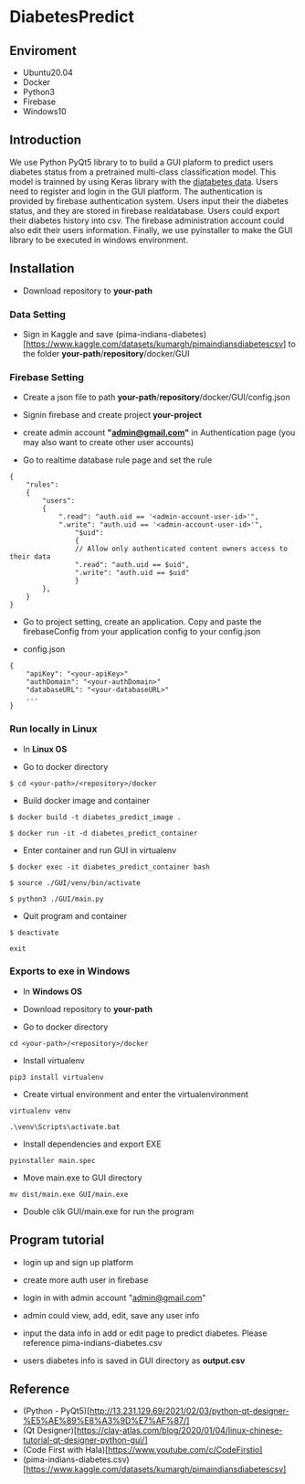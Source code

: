 # DiabetesPredict

## Enviroment

- Ubuntu20.04
- Docker
- Python3
- Firebase
- Windows10

## Introduction

We use Python PyQt5 library to to build a GUI plaform to predict users diabetes status from a pretrained multi-class classification model. This model is trainned by using Keras library with the [diatabetes data](https://www.kaggle.com/datasets/kumargh/pimaindiansdiabetescsv). Users need to register and login in the GUI platform. The authentication is provided by firebase authentication system.  Users input their the diabetes status, and they are stored in firebase realdatabase. Users could export their diabetes history into csv. The firebase administration account could also edit their users information. Finally, we use pyinstaller to make the GUI library to be executed in windows environment.

## Installation

- Download repository to **your-path** 

### Data Setting

- Sign in Kaggle and save (pima-indians-diabetes)[https://www.kaggle.com/datasets/kumargh/pimaindiansdiabetescsv] to the folder **your-path**/**repository**/docker/GUI

### Firebase Setting

- Create a json file to path **your-path**/**repository**/docker/GUI/config.json

- Signin firebase and create project **your-project**

- create admin account **"admin@gmail.com"** in Authentication page (you may also want to create other user accounts)

- Go to realtime database rule page and set the rule

```
{
    "rules": 
    {
        "users": 
        {
            ".read": "auth.uid == '<admin-account-user-id>'",
            ".write": "auth.uid == '<admin-account-user-id>'",
                "$uid": 
                {
                // Allow only authenticated content owners access to their data
                ".read": "auth.uid == $uid",
                ".write": "auth.uid == $uid"
                }
        },
    }
}
```

- Go to project setting, create an application. Copy and paste the firebaseConfig from your application config to your config.json

- config.json
```
{
    "apiKey": "<your-apiKey>"
    "authDomain": "<your-authDomain>"
    "databaseURL": "<your-databaseURL>"
    ...
}
```

### Run locally in Linux

- In **Linux OS**

- Go to docker directory
```
$ cd <your-path>/<repository>/docker
```

- Build docker image and container
```
$ docker build -t diabetes_predict_image .
```

```
$ docker run -it -d diabetes_predict_container
```

- Enter container and run GUI in virtualenv

```
$ docker exec -it diabetes_predict_container bash
```

```
$ source ./GUI/venv/bin/activate
```

```
$ python3 ./GUI/main.py
```

- Quit program and container
```
$ deactivate
```

```
exit
```

### Exports to exe in Windows

- In **Windows OS**

- Download repository to **your-path**

- Go to docker directory

```
cd <your-path>/<repository>/docker
```

- Install virtualenv

```
pip3 install virtualenv
```

- Create virtual environment and enter the virtualenvironment

```
virtualenv venv
```

```
.\venv\Scripts\activate.bat
```

- Install dependencies and export EXE

```
pyinstaller main.spec
```

- Move main.exe to GUI directory

```
mv dist/main.exe GUI/main.exe
```

- Double clik GUI/main.exe for run the program

## Program tutorial

- login up and sign up platform

- create more auth user in firebase

- login in with admin account "admin@gmail.com" 

- admin could view, add, edit, save any user info

- input the data info in add or edit page to predict diabetes. Please reference pima-indians-diabetes.csv

- users diabetes info is saved in GUI directory as **output.csv**

## Reference

- (Python - PyQt5)[http://13.231.129.69/2021/02/03/python-qt-designer-%E5%AE%89%E8%A3%9D%E7%AF%87/]
- (Qt Designer)[https://clay-atlas.com/blog/2020/01/04/linux-chinese-tutorial-qt-designer-python-gui/]
- (Code First with Hala)[https://www.youtube.com/c/CodeFirstio]
- (pima-indians-diabetes.csv)[https://www.kaggle.com/datasets/kumargh/pimaindiansdiabetescsv]